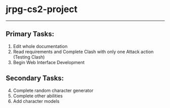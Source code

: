# jrpg-cs2-project

***

## Primary Tasks:

1. Edit whole documentation
2. Read requirements and Complete Clash with only one Attack action (Testing Clash)
3. Begin Web Interface Development
   
## Secondary Tasks:

4. Complete random character generator
5. Complete other abilities
6. Add character models
